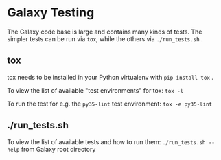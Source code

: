 Galaxy Testing
==============

The Galaxy code base is large and contains many kinds of tests. The simpler
tests can be run via `tox`, while the others via `./run_tests.sh` .

## tox

tox needs to be installed in your Python virtualenv with `pip install tox` .

To view the list of available "test environments" for tox: `tox -l`

To run the test for e.g. the `py35-lint` test environment: `tox -e py35-lint`

## ./run_tests.sh

To view the list of available tests and how to run them:
`./run_tests.sh --help` from Galaxy root directory
